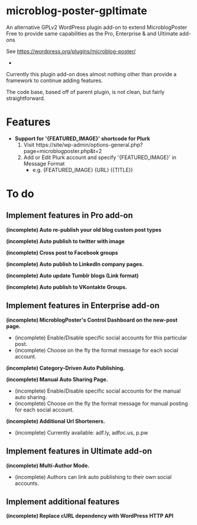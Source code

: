 # microblog-poster-gpltimate
An alternative GPLv2 WordPress plugin add-on to extend MicroblogPoster Free to provide same capabilities as the Pro, Enterprise &amp; and Ultimate add-ons

See https://wordpress.org/plugins/microblog-poster/

-

Currently this plugin add-on does almost nothing other than provide a framework to continue adding features.

The code base, based off of parent plugin, is not clean, but fairly straightforward.

# Features

- **Support for '{FEATURED_IMAGE}' shortcode for Plurk**
  1. Visit https://site/wp-admin/options-general.php?page=microblogposter.php&t=2
  2. Add or Edit Plurk account and specify '{FEATURED_IMAGE}' in Message Format
      - e.g. {FEATURED_IMAGE} {URL} ({TITLE})

# To do

## Implement features in Pro add-on

**(incomplete) Auto re-publish your old blog custom post types**

**(incomplete) Auto publish to twitter with image**

**(incomplete) Cross post to Facebook groups**

**(incomplete) Auto publish to LinkedIn company pages.**

**(incomplete) Auto update Tumblr blogs (Link format)**

**(incomplete) Auto publish to VKontakte Groups.**

## Implement features in Enterprise add-on

**(incomplete) MicroblogPoster's Control Dashboard on the new-post page.**
* (incomplete) Enable/Disable specific social accounts for this particular post.
* (incomplete) Choose on the fly the format message for each social account.

**(incomplete) Category-Driven Auto Publishing.**

**(incomplete) Manual Auto Sharing Page.**
* (incomplete) Enable/Disable specific social accounts for the manual auto sharing.
* (incomplete) Choose on the fly the format message for manual posting for each social account.

**(incomplete) Additional Url Shorteners.**
* (incomplete) Currently available: adf.ly, adfoc.us, p.pw

## Implement features in Ultimate add-on

**(incomplete) Multi-Author Mode.**
* (incomplete) Authors can link auto publishing to their own social accounts.

## Implement additional features

**(incomplete) Replace cURL dependency with WordPress HTTP API**
